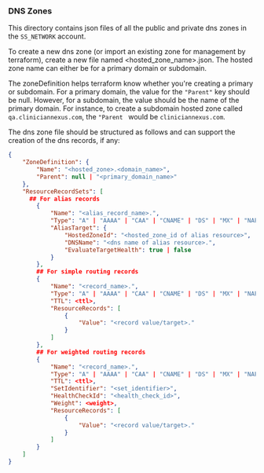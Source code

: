 ### DNS Zones
This directory contains json files of all the public and private dns zones in the `SS_NETWORK` account.

To create a new dns zone (or import an existing zone for management by terraform), create a new file named <hosted_zone_name>.json. The hosted zone name can either be for a primary domain or subdomain.

The zoneDefinition helps terraform know whether you're creating a primary or subdomain. For a primary domain, the value for the `"Parent"` key should be null. However, for a subdomain, the value should be the name of the primary domain. For instance, to create a subdomain hosted zone called `qa.cliniciannexus.com`, the `"Parent ` would be `cliniciannexus.com`.

The dns zone file should be structured as follows and can support the creation of the dns records, if any:

```json
{
    "ZoneDefinition": {
        "Name": "<hosted_zone>.<domain_name>",
        "Parent": null | "<primary_domain_name>"
    },
    "ResourceRecordSets": [
      ## For alias records
        {
            "Name": "<alias_record_name>.",
            "Type": "A" | "AAAA" | "CAA" | "CNAME" | "DS" | "MX" | "NAPTR" | "PTR" | "SPF" | "SRV" | "TXT",
            "AliasTarget": {
                "HostedZoneId": "<hosted_zone_id of alias resource>",
                "DNSName": "<dns name of alias resource>.",
                "EvaluateTargetHealth": true | false
            }
        },
        ## For simple routing records
        {
            "Name": "<record_name>.",
            "Type": "A" | "AAAA" | "CAA" | "CNAME" | "DS" | "MX" | "NAPTR" | "NS" | "PTR" | "SOA" | "SPF" | "SRV" | "TXT",
            "TTL": <ttl>,
            "ResourceRecords": [
                {
                    "Value": "<record value/target>."
                }
            ]
        },
        ## For weighted routing records
        {
            "Name": "<record_name>.",
            "Type": "A" | "AAAA" | "CAA" | "CNAME" | "DS" | "MX" | "NAPTR" | "PTR" | "SPF" | "SRV" | "TXT",
            "TTL": <ttl>,
            "SetIdentifier": "<set_identifier>",
            "HealthCheckId": "<health_check_id>",
            "Weight": <weight>,
            "ResourceRecords": [
                {
                    "Value": "<record value/target>."
                }
            ]
        }
    ]
}
```
